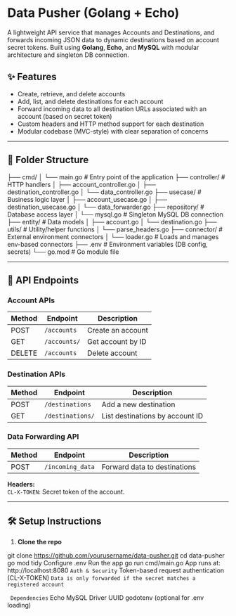 # Data Pusher (Golang + Echo)

A lightweight API service that manages Accounts and Destinations, and forwards incoming JSON data to dynamic destinations based on account secret tokens. Built using **Golang**, **Echo**, and **MySQL** with modular architecture and singleton DB connection.

## ✨ Features

- Create, retrieve, and delete accounts
- Add, list, and delete destinations for each account
- Forward incoming data to all destination URLs associated with an account (based on secret token)
- Custom headers and HTTP method support for each destination
- Modular codebase (MVC-style) with clear separation of concerns

---

## 📁 Folder Structure

├── cmd/
│   └── main.go                      # Entry point of the application
├── controller/                     # HTTP handlers
│   ├── account_controller.go
│   ├── destination_controller.go
│   └── data_controller.go
├── usecase/                        # Business logic layer
│   ├── account_usecase.go
│   ├── destination_usecase.go
│   └── data_forwarder.go
├── repository/                     # Database access layer
│   └── mysql.go                    # Singleton MySQL DB connection
├── entity/                         # Data models
│   ├── account.go
│   └── destination.go
├── utils/                          # Utility/helper functions
│   └── parse_headers.go
├── connector/                      # External environment connectors
│   └── loader.go                   # Loads and manages env-based connectors
├── .env                            # Environment variables (DB config, secrets)
└── go.mod                          # Go module file



---

## 🧪 API Endpoints

### Account APIs

| Method | Endpoint           | Description           |
|--------|--------------------|-----------------------|
| POST   | `/accounts`        | Create an account     |
| GET    | `/accounts/`    | Get account by ID     |
| DELETE | `/accounts`    | Delete account        |

### Destination APIs

| Method | Endpoint                          | Description                |
|--------|-----------------------------------|----------------------------|
| POST   | `/destinations`                   | Add a new destination      |
| GET    | `/destinations/`      | List destinations by account ID |

### Data Forwarding API

| Method | Endpoint              | Description                  |
|--------|-----------------------|------------------------------|
| POST   | `/incoming_data` | Forward data to destinations |

**Headers:**  
`CL-X-TOKEN`: Secret token of the account.

---

## 🛠️ Setup Instructions

1. **Clone the repo**

git clone https://github.com/yourusername/data-pusher.git
cd data-pusher
go mod tidy
Configure .env
Run the app
go run cmd/main.go
App runs at: http://localhost:8080
`Auth & Security`
Token-based request authentication (CL-X-TOKEN)
`Data is only forwarded if the secret matches a registered account`

` Dependencies`
Echo
MySQL Driver
UUID
godotenv (optional for .env loading)



